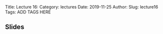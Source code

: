 Title: Lecture 16:
Category: lectures
Date: 2019-11-25
Author: 
Slug: lecture16
Tags: ADD TAGS HERE


## Slides
<!-- - [PDF | Lecture 1: Description]({attach}presentation/Lecture1_Data.pdf) -->